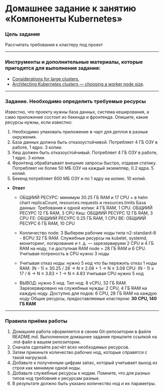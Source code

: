 # Домашнее задание к занятию «Компоненты Kubernetes»

### Цель задания

Рассчитать требования к кластеру под проект

------

### Инструменты и дополнительные материалы, которые пригодятся для выполнения задания:

- [Considerations for large clusters](https://kubernetes.io/docs/setup/best-practices/cluster-large/),
- [Architecting Kubernetes clusters — choosing a worker node size](https://learnk8s.io/kubernetes-node-size).

------

### Задание. Необходимо определить требуемые ресурсы
Известно, что проекту нужны база данных, система кеширования, а само приложение состоит из бекенда и фронтенда. Опишите, какие ресурсы нужны, если известно:

1. Необходимо упаковать приложение в чарт для деплоя в разные окружения. 
2. База данных должна быть отказоустойчивой. Потребляет 4 ГБ ОЗУ в работе, 1 ядро. 3 копии. 
3. Кеш должен быть отказоустойчивый. Потребляет 4 ГБ ОЗУ в работе, 1 ядро. 3 копии. 
4. Фронтенд обрабатывает внешние запросы быстро, отдавая статику. Потребляет не более 50 МБ ОЗУ на каждый экземпляр, 0.2 ядра. 5 копий. 
5. Бекенд потребляет 600 МБ ОЗУ и по 1 ядру на копию. 10 копий.


- **Ответ**
  - ОБЩИИЙ РЕСУРС: минимум 30.25 ГБ RAM и 17 CPU + в helm chart replicaCount, resources.requests и resources.limits
      База данных: Требования к одной копии: 4 ГБ RAM, 1 CPU. ОБЩИИЙ РЕСУРС 12 ГБ RAM, 3 CPU
      Кеш: ОБЩИИЙ РЕСУРС 12 ГБ RAM, 3 CPU
      FE: ОБЩИИЙ РЕСУРС 0.25 ГБ RAM, 1 CPU
      BE: ОБЩИИЙ РЕСУРС 6 ГБ RAM, 10 CPU
  
  - Колличество node: 3
      Выберем рабочие ноды типа n2-standard-8 - 8CPU 32 ГБ RAM.
      Служебные ресурсы на kubelet, systemd, мониторинг, логирование и т. д. — зарезервируем 2 CPU и 4 ГБ RAM на ноду, т.е 
      доступная RAM node = 28 ГБ RAM и 6 CPU.
      Учитывая потреность в CPU нужно 3 ноды

  - Учитывая отказ ноды: нужно 5 нод что бы пережить отказ 1 ноды
      RAM: (N - 1) ≥ 30.25 / 28 → N ≥ 2.08 + 1 → N ≥ 3.08
      CPU: (N - 1) ≥ 17 / 6 → N ≥ 3.83 + 1 → N ≥ 4.83
      Учитывая CPU нужно 5 нод
  
  - ВЫВОД: нужно 5 нод. Тип нод: 8 vCPU, 32 ГБ RAM. Зарезервировано на служебные нужды: 2 CPU, 4 ГБ RAM на каждую ноду.
    Доступно для подов: 6 CPU, 28 ГБ RAM на каждую ноду
    Общие ресурсы, предоставляемые кластером: **30 CPU, 140 ГБ RAM**

----

### Правила приёма работы

1. Домашняя работа оформляется в своем Git-репозитории в файле README.md. Выполненное домашнее задание пришлите ссылкой на .md-файл в вашем репозитории.
2. Сначала сделайте расчёт всех необходимых ресурсов.
3. Затем прикиньте количество рабочих нод, которые справятся с такой нагрузкой.
4. Добавьте к полученным цифрам запас, который учитывает выход из строя как минимум одной ноды. 
5. Добавьте служебные ресурсы к нодам. Помните, что для разных типов нод требовния к ресурсам разные. 
6. В результате должно быть указано количество нод и их параметры.

